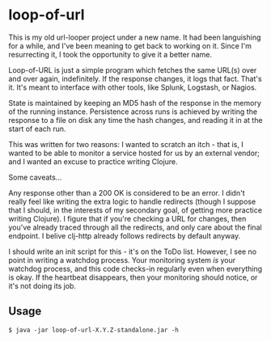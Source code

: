 # loop-of-url

This is my old url-looper project under a new name.  It had been
languishing for a while, and I've been meaning to get back to working
on it.  Since I'm resurrecting it, I took the opportunity to give it a
better name.

Loop-of-URL is just a simple program which fetches the same URL(s)
over and over again, indefinitely.  If the response changes, it logs
that fact.  That's it.  It's meant to interface with other tools, like
Splunk, Logstash, or Nagios.

State is maintained by keeping an MD5 hash of the response in the
memory of the running instance.  Persistence across runs is achieved
by writing the response to a file on disk any time the hash changes,
and reading it in at the start of each run.

This was written for two reasons: I wanted to scratch an itch - that
is, I wanted to be able to monitor a service hosted for us by an
external vendor; and I wanted an excuse to practice writing Clojure.

Some caveats...

Any response other than a 200 OK is considered to be an error.  I
didn't really feel like writing the extra logic to handle redirects
(though I suppose that I should, in the interests of my secondary
goal, of getting more practice writing Clojure).  I figure that if
you're checking a URL for changes, then you've already traced through
all the redirects, and only care about the final endpoint.  I belive
clj-http already follows redirects by default anyway.

I should write an init script for this - it's on the ToDo list.
However, I see no point in writing a watchdog process.  Your
monitoring system *is* your watchdog process, and this code checks-in
regularly even when everything is okay.  If the heartbeat disappears,
then your monitoring should notice, or it's not doing its job.

## Usage

    $ java -jar loop-of-url-X.Y.Z-standalone.jar -h
